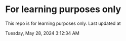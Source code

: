 # For learning purposes only
This repo is for learning purposes only.
Last updated at

Tuesday, May 28, 2024 3:12:34 AM

